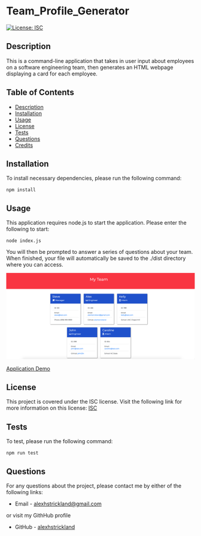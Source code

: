 # Team_Profile_Generator

  [![License: ISC](https://img.shields.io/badge/License-ISC-blue.svg)](https://opensource.org/licenses/ISC)

  ## Description
  This is a command-line application that takes in user input about employees on a software engineering team, then generates an HTML webpage displaying a card for each employee.

  ## Table of Contents

  * [Description](#Description)
  * [Installation](#Installation)
  * [Usage](#Usage)
  * [License](#License)
  * [Tests](#Tests)
  * [Questions](#Questions)
  * [Credits](#Credits)

  ## Installation

  To install necessary dependencies, please run the following command:
  ```
  npm install
  ```

  ## Usage
  This application requires node.js to start the application. Please enter the following to start:
  ```
  node index.js
  ``` 
  You will then be prompted to answer a series of questions about your team. When finished, your file will automatically be saved to the ./dist directory where you can access.  

  ![Team_Profile_Generator](assets/images/screenshot_website.png)

  [Application Demo](https://drive.google.com/file/d/1eu2ZBF1AElmRSAgc9IBKltOakck65vBd/view)


  ## License
  This project is covered under the ISC license. Visit the following link for more information on this license: [ISC](https://opensource.org/licenses/ISC)

  ## Tests
  To test, please run the following command:
  ```
  npm run test
  ```

  ## Questions
  For any questions about the project, please contact me by either of the following links:
  
  * Email - alexhstrickland@gmail.com 
  
  or visit my GithHub profile
  
  * GitHub - [alexhstrickland](https://github.com/alexhstrickland)

